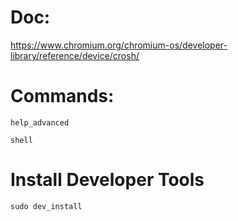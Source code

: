 # Doc:
https://www.chromium.org/chromium-os/developer-library/reference/device/crosh/

# Commands:
```
help_advanced

shell
```

# Install Developer Tools
```
sudo dev_install
```
